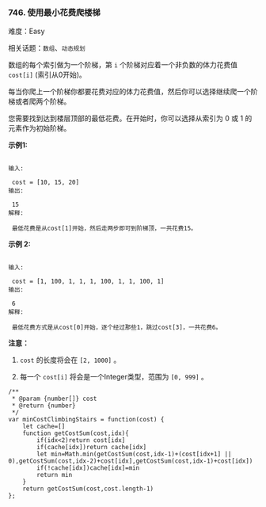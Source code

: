 ### 746. 使用最小花费爬楼梯

难度：Easy

相关话题：`数组`、`动态规划`

数组的每个索引做为一个阶梯，第 `i` 个阶梯对应着一个非负数的体力花费值 `cost[i]` (索引从0开始)。



每当你爬上一个阶梯你都要花费对应的体力花费值，然后你可以选择继续爬一个阶梯或者爬两个阶梯。



您需要找到达到楼层顶部的最低花费。在开始时，你可以选择从索引为 0 或 1 的元素作为初始阶梯。



**示例1:** 



```

输入:

 cost = [10, 15, 20]
输出:

 15
解释:

 最低花费是从cost[1]开始，然后走两步即可到阶梯顶，一共花费15。
```


**示例 2:** 



```

输入:

 cost = [1, 100, 1, 1, 1, 100, 1, 1, 100, 1]
输出:

 6
解释:

 最低花费方式是从cost[0]开始，逐个经过那些1，跳过cost[3]，一共花费6。
```


**注意：** 




1.  `cost` 的长度将会在 `[2, 1000]` 。

2. 每一个 `cost[i]`  将会是一个Integer类型，范围为 `[0, 999]` 。




```
/**
 * @param {number[]} cost
 * @return {number}
 */
var minCostClimbingStairs = function(cost) {
    let cache=[]
    function getCostSum(cost,idx){
        if(idx<2)return cost[idx]
        if(cache[idx])return cache[idx]
        let min=Math.min(getCostSum(cost,idx-1)+(cost[idx+1] || 0),getCostSum(cost,idx-2)+cost[idx],getCostSum(cost,idx-1)+cost[idx])
        if(!cache[idx])cache[idx]=min
        return min
    }
    return getCostSum(cost,cost.length-1)
};
```

